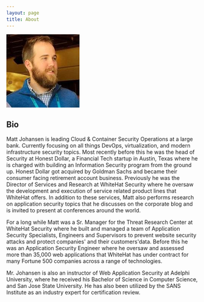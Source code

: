 ```yaml
---
layout: page
title: About
---
```


<!--<p class="message">
  Hey there! This page is included in Hyde as an example. Feel free to customize it for your own use upon downloading. Carry on!
</p>-->

![me](/public/matt_avatar.png)

## Bio
Matt Johansen is leading Cloud & Container Security Operations at a large bank. Currently focusing on all things DevOps, virtualization, and modern infrastructure security topics. Most recently before this he was the head of Security at Honest Dollar, a Financial Tech startup in Austin, Texas where he is charged with building an Information Security program from the ground up. Honest Dollar got acquired by Goldman Sachs and became their consumer facing retirement account business. Previously he was the Director of Services and Research at WhiteHat Security where he oversaw the development and execution of service related product lines that WhiteHat offers. In addition to these services, Matt also performs research on application security topics that he discusses on the corporate blog and is invited to present at conferences around the world.

For a long while Matt was a Sr. Manager for the Threat Research Center at WhiteHat Security where he built and managed a team of Application Security Specialists, Engineers and Supervisors to prevent website security attacks and protect companies'​ and their customers'​ data.
Before this he was an Application Security Engineer where he oversaw and assessed more than 35,000 web applications that WhiteHat has under contract for many Fortune 500 companies across a range of technologies.

Mr. Johansen is also an instructor of Web Application Security at Adelphi University, where he received his Bachelor of Science in Computer Science, and San Jose State University. He has also been utilized by the SANS Institute as an industry expert for certification review.
